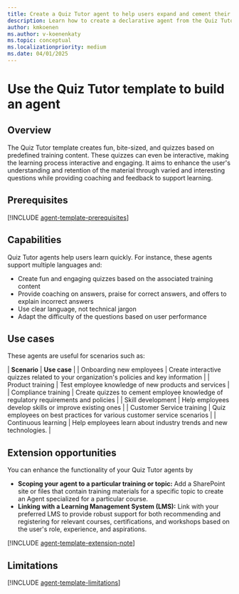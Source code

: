 ```yaml
---
title: Create a Quiz Tutor agent to help users expand and cement their knowledge
description: Learn how to create a declarative agent from the Quiz Tutor template in Copilot Studio agent builder
author: kmkoenen
ms.author: v-koenenkaty
ms.topic: conceptual
ms.localizationpriority: medium
ms.date: 04/01/2025
---
```


# Use the Quiz Tutor template to build an agent

## Overview

The Quiz Tutor template creates fun, bite-sized, and quizzes based on predefined training content. These quizzes can even be interactive, making the learning process interactive and engaging. It aims to enhance the user's understanding and retention of the material through varied and interesting questions while providing coaching and feedback to support learning.

## Prerequisites

[!INCLUDE [agent-template-prerequisites](includes/agent-template-prerequisites.md)]

## Capabilities

Quiz Tutor agents help users learn quickly. For instance, these agents support multiple languages and:

- Create fun and engaging quizzes based on the associated training content
- Provide coaching on answers, praise for correct answers, and offers to explain incorrect answers
- Use clear language, not technical jargon
- Adapt the difficulty of the questions based on user performance

## Use cases

These agents are useful for scenarios such as:

| **Scenario** | **Use case** |
| Onboarding new employees   | Create interactive quizzes related to your organization's policies and key information |
| Product training   | Test employee knowledge of new products and services  |
| Compliance training | Create quizzes to cement employee knowledge of regulatory requirements and policies  |
| Skill development    | Help employees develop skills or improve existing ones |
| Customer Service training | Quiz employees on best practices for various customer service scenarios |
| Continuous learning   | Help employees learn about industry trends and new technologies.  |

## Extension opportunities

You can enhance the functionality of your Quiz Tutor agents by
- **Scoping your agent to a particular training or topic:** Add a SharePoint site or files that contain training materials for a specific topic to create an Agent specialized for a particular course. 
- **Linking with a Learning Management System (LMS):** Link with your preferred LMS to provide robust support for both recommending and registering for relevant courses, certifications, and workshops based on the user's role, experience, and aspirations.

<!-- Note about IT involvement -->
[!INCLUDE [agent-template-extension-note](includes/agent-template-extension-note.md)]

## Limitations

[!INCLUDE [agent-template-limitations](includes/agent-template-limitations.md)]